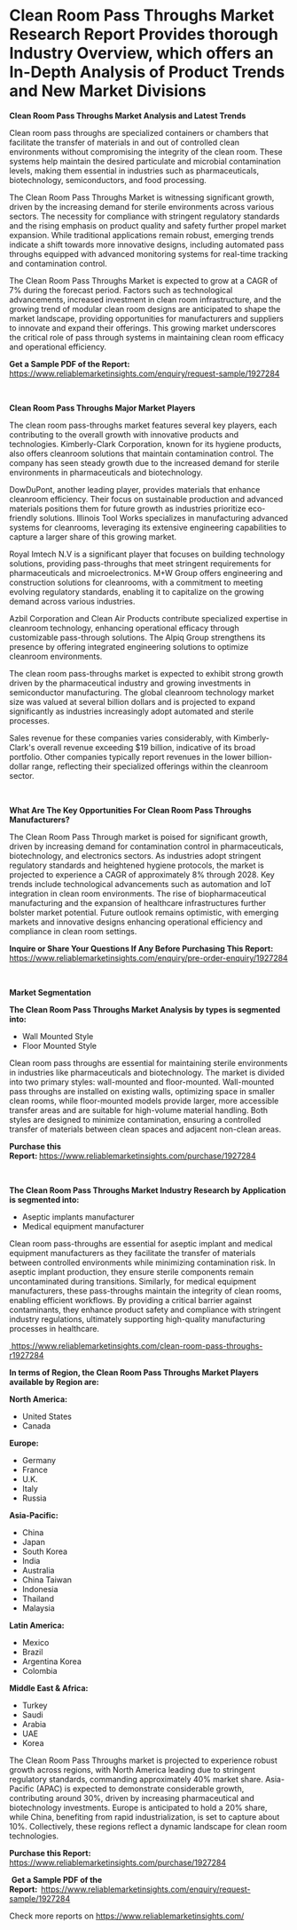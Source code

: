 <p><h1>Clean Room Pass Throughs Market Research Report Provides thorough Industry Overview, which offers an In-Depth Analysis of Product Trends and New Market Divisions</h1></p><p><strong>Clean Room Pass Throughs Market Analysis and Latest Trends</strong></p>
<p><p>Clean room pass throughs are specialized containers or chambers that facilitate the transfer of materials in and out of controlled clean environments without compromising the integrity of the clean room. These systems help maintain the desired particulate and microbial contamination levels, making them essential in industries such as pharmaceuticals, biotechnology, semiconductors, and food processing.</p><p>The Clean Room Pass Throughs Market is witnessing significant growth, driven by the increasing demand for sterile environments across various sectors. The necessity for compliance with stringent regulatory standards and the rising emphasis on product quality and safety further propel market expansion. While traditional applications remain robust, emerging trends indicate a shift towards more innovative designs, including automated pass throughs equipped with advanced monitoring systems for real-time tracking and contamination control.</p><p>The Clean Room Pass Throughs Market is expected to grow at a CAGR of 7% during the forecast period. Factors such as technological advancements, increased investment in clean room infrastructure, and the growing trend of modular clean room designs are anticipated to shape the market landscape, providing opportunities for manufacturers and suppliers to innovate and expand their offerings. This growing market underscores the critical role of pass through systems in maintaining clean room efficacy and operational efficiency.</p></p>
<p><strong>Get a Sample PDF of the Report:&nbsp;</strong> <a href="https://www.reliablemarketinsights.com/enquiry/request-sample/1927284?utm_campaign=3264&utm_medium=2&utm_source=Github&utm_content=ia&utm_term=28032025&utm_id=clean-room-pass-throughs">https://www.reliablemarketinsights.com/enquiry/request-sample/1927284</a></p>
<p>&nbsp;</p>
<p><strong>Clean Room Pass Throughs Major Market Players</strong></p>
<p><p>The clean room pass-throughs market features several key players, each contributing to the overall growth with innovative products and technologies. Kimberly-Clark Corporation, known for its hygiene products, also offers cleanroom solutions that maintain contamination control. The company has seen steady growth due to the increased demand for sterile environments in pharmaceuticals and biotechnology.</p><p>DowDuPont, another leading player, provides materials that enhance cleanroom efficiency. Their focus on sustainable production and advanced materials positions them for future growth as industries prioritize eco-friendly solutions. Illinois Tool Works specializes in manufacturing advanced systems for cleanrooms, leveraging its extensive engineering capabilities to capture a larger share of this growing market.</p><p>Royal Imtech N.V is a significant player that focuses on building technology solutions, providing pass-throughs that meet stringent requirements for pharmaceuticals and microelectronics. M+W Group offers engineering and construction solutions for cleanrooms, with a commitment to meeting evolving regulatory standards, enabling it to capitalize on the growing demand across various industries.</p><p>Azbil Corporation and Clean Air Products contribute specialized expertise in cleanroom technology, enhancing operational efficacy through customizable pass-through solutions. The Alpiq Group strengthens its presence by offering integrated engineering solutions to optimize cleanroom environments.</p><p>The clean room pass-throughs market is expected to exhibit strong growth driven by the pharmaceutical industry and growing investments in semiconductor manufacturing. The global cleanroom technology market size was valued at several billion dollars and is projected to expand significantly as industries increasingly adopt automated and sterile processes.</p><p>Sales revenue for these companies varies considerably, with Kimberly-Clark's overall revenue exceeding $19 billion, indicative of its broad portfolio. Other companies typically report revenues in the lower billion-dollar range, reflecting their specialized offerings within the cleanroom sector.</p></p>
<p>&nbsp;</p>
<p><strong>What Are The Key Opportunities For Clean Room Pass Throughs Manufacturers?</strong></p>
<p><p>The Clean Room Pass Through market is poised for significant growth, driven by increasing demand for contamination control in pharmaceuticals, biotechnology, and electronics sectors. As industries adopt stringent regulatory standards and heightened hygiene protocols, the market is projected to experience a CAGR of approximately 8% through 2028. Key trends include technological advancements such as automation and IoT integration in clean room environments. The rise of biopharmaceutical manufacturing and the expansion of healthcare infrastructures further bolster market potential. Future outlook remains optimistic, with emerging markets and innovative designs enhancing operational efficiency and compliance in clean room settings.</p></p>
<p><strong>Inquire or Share Your Questions If Any Before Purchasing This Report:</strong> <a href="https://www.reliablemarketinsights.com/enquiry/pre-order-enquiry/1927284?utm_campaign=3264&utm_medium=2&utm_source=Github&utm_content=ia&utm_term=28032025&utm_id=clean-room-pass-throughs">https://www.reliablemarketinsights.com/enquiry/pre-order-enquiry/1927284</a></p>
<p>&nbsp;</p>
<p><strong>Market Segmentation</strong></p>
<p><strong>The Clean Room Pass Throughs Market Analysis by types is segmented into:</strong></p>
<p><ul><li>Wall Mounted Style</li><li>Floor Mounted Style</li></ul></p>
<p><p>Clean room pass throughs are essential for maintaining sterile environments in industries like pharmaceuticals and biotechnology. The market is divided into two primary styles: wall-mounted and floor-mounted. Wall-mounted pass throughs are installed on existing walls, optimizing space in smaller clean rooms, while floor-mounted models provide larger, more accessible transfer areas and are suitable for high-volume material handling. Both styles are designed to minimize contamination, ensuring a controlled transfer of materials between clean spaces and adjacent non-clean areas.</p></p>
<p><strong>Purchase this Report:&nbsp;</strong><a href="https://www.reliablemarketinsights.com/purchase/1927284?utm_campaign=3264&utm_medium=2&utm_source=Github&utm_content=ia&utm_term=28032025&utm_id=clean-room-pass-throughs">https://www.reliablemarketinsights.com/purchase/1927284</a></p>
<p>&nbsp;</p>
<p><strong>The Clean Room Pass Throughs Market Industry Research by Application is segmented into:</strong></p>
<p><ul><li>Aseptic implants manufacturer</li><li>Medical equipment manufacturer</li></ul></p>
<p><p>Clean room pass-throughs are essential for aseptic implant and medical equipment manufacturers as they facilitate the transfer of materials between controlled environments while minimizing contamination risk. In aseptic implant production, they ensure sterile components remain uncontaminated during transitions. Similarly, for medical equipment manufacturers, these pass-throughs maintain the integrity of clean rooms, enabling efficient workflows. By providing a critical barrier against contaminants, they enhance product safety and compliance with stringent industry regulations, ultimately supporting high-quality manufacturing processes in healthcare.</p></p>
<p><a href="https://www.reliablemarketinsights.com/clean-room-pass-throughs-r1927284?utm_campaign=3264&utm_medium=2&utm_source=Github&utm_content=ia&utm_term=28032025&utm_id=clean-room-pass-throughs">&nbsp;https://www.reliablemarketinsights.com/clean-room-pass-throughs-r1927284</a></p>
<p><strong>In terms of Region, the Clean Room Pass Throughs Market Players available by Region are:</strong></p>
<p>
    <p> <strong> North America: </strong>
        <ul>
            <li>United States</li>
            <li>Canada</li>
        </ul>
        </p> 
    <p> <strong> Europe: </strong>
        <ul>
            <li>Germany</li>
            <li>France</li>
            <li>U.K.</li>
            <li>Italy</li>
            <li>Russia</li>
        </ul>
        </p> 
    <p> <strong> Asia-Pacific: </strong>
        <ul>
            <li>China</li>
            <li>Japan</li>
            <li>South Korea</li>
            <li>India</li>
            <li>Australia</li>
            <li>China Taiwan</li>
            <li>Indonesia</li>
            <li>Thailand</li>
            <li>Malaysia</li>
        </ul>
        </p> 
    <p> <strong> Latin America: </strong>
        <ul>
            <li>Mexico</li>
            <li>Brazil</li>
            <li>Argentina Korea</li>
            <li>Colombia</li>
        </ul>
        </p> 
    <p> <strong> Middle East & Africa: </strong>
        <ul>
            <li>Turkey</li>
            <li>Saudi</li>
            <li>Arabia</li>
            <li>UAE</li>
            <li>Korea</li>
        </ul>
    </p>
    </p>
<p><p>The Clean Room Pass Throughs market is projected to experience robust growth across regions, with North America leading due to stringent regulatory standards, commanding approximately 40% market share. Asia-Pacific (APAC) is expected to demonstrate considerable growth, contributing around 30%, driven by increasing pharmaceutical and biotechnology investments. Europe is anticipated to hold a 20% share, while China, benefiting from rapid industrialization, is set to capture about 10%. Collectively, these regions reflect a dynamic landscape for clean room technologies.</p></p>
<p><strong>Purchase this Report: </strong><a href="https://www.reliablemarketinsights.com/purchase/1927284?utm_campaign=3264&utm_medium=2&utm_source=Github&utm_content=ia&utm_term=28032025&utm_id=clean-room-pass-throughs">https://www.reliablemarketinsights.com/purchase/1927284</a></p>
<p>&nbsp;<strong>Get a Sample PDF of the Report:&nbsp;&nbsp;</strong><a href="https://www.reliablemarketinsights.com/enquiry/request-sample/1927284?utm_campaign=3264&utm_medium=2&utm_source=Github&utm_content=ia&utm_term=28032025&utm_id=clean-room-pass-throughs">https://www.reliablemarketinsights.com/enquiry/request-sample/1927284</a></p>
<p><strong></strong></p>
<p>Check more reports on <a href="https://www.reliablemarketinsights.com/?utm_campaign=3264&utm_medium=2&utm_source=Github&utm_content=ia&utm_term=28032025&utm_id=clean-room-pass-throughs">https://www.reliablemarketinsights.com/</a></p>